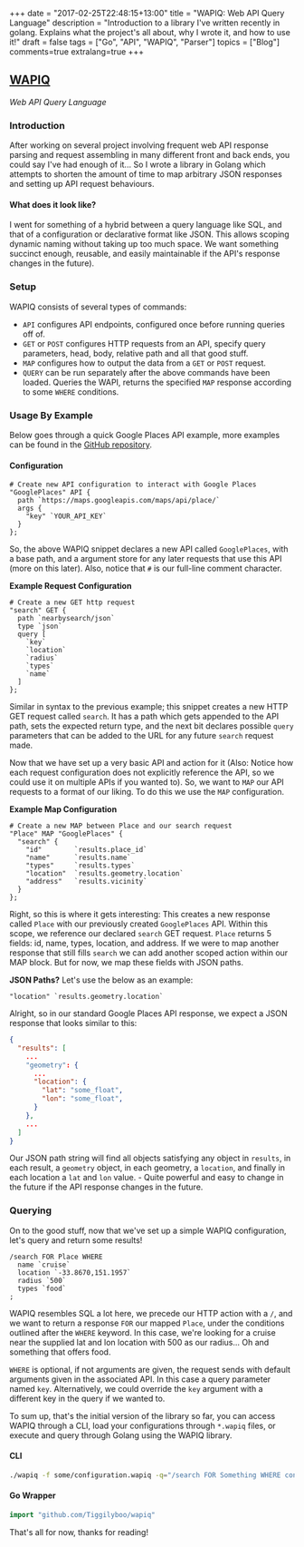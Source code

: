 +++
date = "2017-02-25T22:48:15+13:00"
title = "WAPIQ: Web API Query Language"
description = "Introduction to a library I've written recently in golang. Explains what the project's all about, why I wrote it, and how to use it!"
draft = false
tags = ["Go", "API", "WAPIQ", "Parser"]
topics = ["Blog"]
comments=true
extralang=true
+++

## [WAPIQ](https://github.com/Tiggilyboo/wapiq)
*Web API Query Language*

### Introduction
After working on several project involving frequent web API response parsing and request assembling in many different front and back ends, you could say I've had enough of it... So I wrote a library in Golang which attempts to shorten the amount of time to map arbitrary JSON responses and setting up API request behaviours.

#### What does it look like?
I went for something of a hybrid between a query language like SQL, and that of a configuration or declarative format like JSON. This allows scoping dynamic naming without taking up too much space. We want something succinct enough, reusable, and easily maintainable if the API's response changes in the future).

### Setup
WAPIQ consists of several types of commands:

* `API` configures API endpoints, configured once before running queries off of.
* `GET` or `POST` configures HTTP requests from an API, specify query parameters, head, body, relative path and all that good stuff.
* `MAP` configures how to output the data from a `GET` or `POST` request.
* `QUERY` can be run separately after the above commands have been loaded. Queries the WAPI, returns the specified `MAP` response according to some `WHERE` conditions.

### Usage By Example

Below goes through a quick Google Places API example, more examples can be found in the [GitHub repository](http://github.com/Tiggilyboo/wapiq).


#### Configuration

```wapiq
# Create new API configuration to interact with Google Places
"GooglePlaces" API {
  path `https://maps.googleapis.com/maps/api/place/`
  args {
    "key" `YOUR_API_KEY`
  }
};
```
So, the above WAPIQ snippet declares a new API called `GooglePlaces`, with a base path, and a argument store for any later requests that use this API (more on this later).
Also, notice that `#` is our full-line comment character.

**Example Request Configuration**
```wapiq
# Create a new GET http request
"search" GET {
  path `nearbysearch/json`
  type `json`
  query [
    `key`
    `location`
    `radius`
    `types`
    `name`
  ]
};
```

Similar in syntax to the previous example; this snippet creates a new HTTP GET request called `search`. It has a path which gets appended to the API path, sets the expected return type, and the next bit declares possible `query` parameters that can be added to the URL for any future `search` request made.

Now that we have set up a very basic API and action for it (Also: Notice how each request configuration does not explicitly reference the API, so we could use it on multiple APIs if you wanted to).
So, we want to `MAP` our API requests to a format of our liking. To do this we use the `MAP` configuration.

**Example Map Configuration**
```wapiq
# Create a new MAP between Place and our search request
"Place" MAP "GooglePlaces" {
  "search" {
    "id"        `results.place_id`
    "name"      `results.name`
    "types"     `results.types`
    "location"  `results.geometry.location`
    "address"   `results.vicinity`
  }
};
```

Right, so this is where it gets interesting: This creates a new response called `Place` with our previously created `GooglePlaces` API. Within this scope, we reference our declared `search` GET request. `Place` returns 5 fields: id, name, types, location, and address. If we were to map another response that still fills `search` we can add another scoped action within our MAP block. But for now, we map these fields with JSON paths.

**JSON Paths?**
Let's use the below as an example:
```wapiq
"location" `results.geometry.location`
```
Alright, so in our standard Google Places API response, we expect a JSON response that looks similar to this:
```json
{
  "results": [
    ...
    "geometry": {
      ...
      "location": {
        "lat": "some_float",
        "lon": "some_float",
      }
    },
    ...
  ]
}
```
Our JSON path string will find all objects satisfying any object in `results`, in each result, a `geometry` object, in each geometry, a `location`, and finally in each location a `lat` and `lon` value. - Quite powerful and easy to change in the future if the API response changes in the future.

### Querying
On to the good stuff, now that we've set up a simple WAPIQ configuration, let's query and return some results!

```wapiq
/search FOR Place WHERE
  name `cruise`
  location `-33.8670,151.1957`
  radius `500`
  types `food`
;
```

WAPIQ resembles SQL a lot here, we precede our HTTP action with a `/`, and we want to return a response `FOR` our mapped `Place`, under the conditions outlined after the `WHERE` keyword. In this case, we're looking for a cruise near the supplied lat and lon location with 500 as our radius... Oh and something that offers food.

`WHERE` is optional, if not arguments are given, the request sends with default arguments given in the associated API. In this case a query parameter named `key`. Alternatively, we could override the `key` argument with a different key in the query if we wanted to.

To sum up, that's the initial version of the library so far, you can access WAPIQ through a CLI, load your configurations through `*.wapiq` files, or execute and query through Golang using the WAPIQ library.

#### CLI
```sh
./wapiq -f some/configuration.wapiq -q="/search FOR Something WHERE conditions `plausible`;"
```

#### Go Wrapper
```go
import "github.com/Tiggilyboo/wapiq"
```

That's all for now, thanks for reading!
